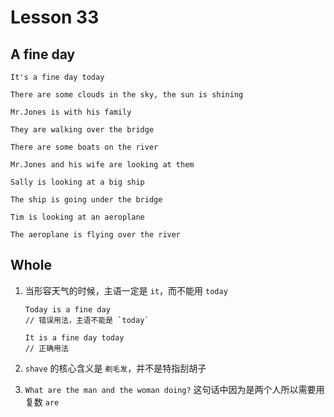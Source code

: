 # Lesson 33

## A fine day

```
It's a fine day today

There are some clouds in the sky, the sun is shining

Mr.Jones is with his family

They are walking over the bridge

There are some boats on the river

Mr.Jones and his wife are looking at them

Sally is looking at a big ship

The ship is going under the bridge

Tim is looking at an aeroplane

The aeroplane is flying over the river
```

## Whole

1. 当形容天气的时候，主语一定是 `it`，而不能用 `today`

   ```
   Today is a fine day
   // 错误用法，主语不能是 `today`

   It is a fine day today
   // 正确用法
   ```

2. `shave` 的核心含义是 `剃毛发`，并不是特指刮胡子

3. `What are the man and the woman doing?` 这句话中因为是两个人所以需要用复数 `are`
